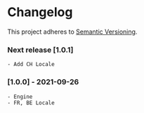 # Changelog

This project adheres to [Semantic Versioning](http://semver.org/).

[comment]: <> (### Next release)

### Next release [1.0.1]
    - Add CH Locale

### [1.0.0] - 2021-09-26
    - Engine
    - FR, BE Locale
